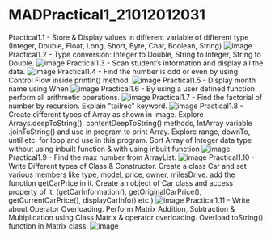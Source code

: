 # MADPractical1_21012012031
Practical1.1 - Store & Display values in different variable of different type (Integer, Double, Float, Long, Short, Byte, Char, Boolean, String) 
![image](https://user-images.githubusercontent.com/110801380/185731995-eace320e-a0dc-4fda-94fd-8db9c92bb794.png)
  Practical1.2 - Type conversion: Integer to Double, String to Integer, String to Double.
![image](https://user-images.githubusercontent.com/110801380/185732378-84ea46d5-e4bb-4a7f-95f8-2a55db2f51ac.png)
  Practical1.3 - Scan student’s information and display all the data. 
![image](https://user-images.githubusercontent.com/110801380/185732965-81a2f92a-c20b-4380-8a47-d55113a1f1d4.png)
Practical1.4 - Find the number is odd or even by using Control Flow inside println() method.
![image](https://user-images.githubusercontent.com/110801380/185733020-7c8a0bee-31d7-4eb7-b16d-1c0af1aa4ef3.png)
Practical1.5 - Display month name using When
![image](https://user-images.githubusercontent.com/110801380/185733089-288dc056-d59d-4546-9bd1-dfdc2491c1eb.png)
Practical1.6 - By using a user defined function perform all arithmetic operations.
![image](https://user-images.githubusercontent.com/110801380/185733192-4a295d8e-ecbd-4fed-9a90-565628dd863a.png)
Practical1.7 - Find the factorial of number by recursion. Explain "tailrec" keyword.
![image](https://user-images.githubusercontent.com/110801380/186205089-36d5fc1e-e396-4925-8427-cbeb5d98a2cf.png)
Practical1.8 - Create different types of Array as shown in image. Explore Arrays.deepToString(), contentDeepToString() methods, IntArray variable .joinToString()  and use in program to print Array. Explore range, downTo, until etc. for loop and use in this program. Sort Array of Integer data type without using inbuilt function & with using inbuilt function
![image](https://user-images.githubusercontent.com/110801380/186207426-6d7b1eff-ddf2-4143-b111-0d8f5cc4a067.png)
Practical1.9 - Find the max number from ArrayList.
![image](https://user-images.githubusercontent.com/110801380/186207530-6b637568-3f68-4921-9136-8cc87b3b56db.png)
Practical1.10 - Write Different types of Class & Constructor. Create a class Car and set various members like type, model, price, owner, milesDrive. add the function getCarPrice in it. Create an object of Car class and access property of it. (getCarInformation(), getOriginalCarPrice(), getCurrentCarPrice(), displayCarInfo() etc.)
![image](https://user-images.githubusercontent.com/110801380/186208320-e4e68ddf-acad-4018-ae79-8060c3c5fd8f.png)
Practical1.11 - Write about Operator Overloading. Perform Matrix Addition, Subtraction & Multiplication using Class Matrix & operator overloading. Overload toString() function in Matrix class. 
![image](https://user-images.githubusercontent.com/110801380/186208703-d09e265d-73cf-46e4-94cf-6f90159a8322.png)



